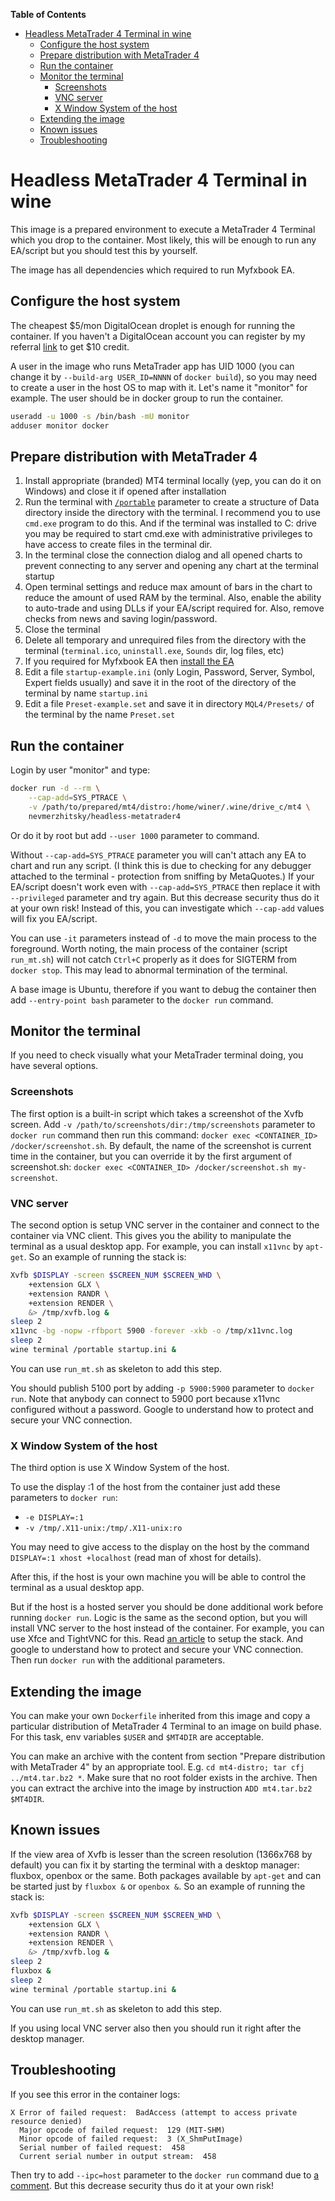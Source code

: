 **Table of Contents**

- [Headless MetaTrader 4 Terminal in wine](#headless-metatrader-4-terminal-in-wine)
  - [Configure the host system](#configure-the-host-system)
  - [Prepare distribution with MetaTrader 4](#prepare-distribution-with-metatrader-4)
  - [Run the container](#run-the-container)
  - [Monitor the terminal](#monitor-the-terminal)
    - [Screenshots](#screenshots)
    - [VNC server](#vnc-server)
    - [X Window System of the host](#x-window-system-of-the-host)
  - [Extending the image](#extending-the-image)
  - [Known issues](#known-issues)
  - [Troubleshooting](#troubleshooting)

# Headless MetaTrader 4 Terminal in wine

This image is a prepared environment to execute a MetaTrader 4 Terminal which you drop to the container. Most likely, this will be enough to run any EA/script but you should test this by yourself.

The image has all dependencies which required to run Myfxbook EA.

## Configure the host system

The cheapest $5/mon DigitalOcean droplet is enough for running the container. If you haven't a DigitalOcean account you can register by my referral [link](https://m.do.co/c/8a6e11b01bba) to get $10 credit.

A user in the image who runs MetaTrader app has UID 1000 (you can change it by `--build-arg USER_ID=NNNN` of `docker build`), so you may need to create a user in the host OS to map with it. Let's name it "monitor" for example. The user should be in docker group to run the container.

```bash
useradd -u 1000 -s /bin/bash -mU monitor
adduser monitor docker
```

## Prepare distribution with MetaTrader 4

1. Install appropriate (branded) MT4 terminal locally (yep, you can do it on Windows) and close it if opened after installation
1. Run the terminal with [`/portable`](https://www.metatrader4.com/en/trading-platform/help/userguide/start_comm) parameter to create a structure of Data directory inside the directory with the terminal. I recommend you to use `cmd.exe` program to do this. And if the terminal was installed to C: drive you may be required to start cmd.exe with administrative privileges to have access to create files in the terminal dir.
1. In the terminal close the connection dialog and all opened charts to prevent connecting to any server and opening any chart at the terminal startup
1. Open terminal settings and reduce max amount of bars in the chart to reduce the amount of used RAM by the terminal. Also, enable the ability to auto-trade and using DLLs if your EA/script required for. Also, remove checks from news and saving login/password.
1. Close the terminal
1. Delete all temporary and unrequired files from the directory with the terminal (`terminal.ico`, `uninstall.exe`, `Sounds` dir, log files, etc)
1. If you required for Myfxbook EA then [install the EA](https://www.myfxbook.com/help/connect-metatrader-ea)
1. Edit a file `startup-example.ini` (only Login, Password, Server, Symbol, Expert fields usually) and save it in the root of the directory of the terminal by name `startup.ini`
1. Edit a file `Preset-example.set` and save it in directory `MQL4/Presets/` of the terminal by the name `Preset.set`

## Run the container

Login by user "monitor" and type:

```bash
docker run -d --rm \
    --cap-add=SYS_PTRACE \
    -v /path/to/prepared/mt4/distro:/home/winer/.wine/drive_c/mt4 \
    nevmerzhitsky/headless-metatrader4
```

Or do it by root but add `--user 1000` parameter to command.

Without `--cap-add=SYS_PTRACE` parameter you will can't attach any EA to chart and run any script. (I think this is due to checking for any debugger attached to the terminal - protection from sniffing by MetaQuotes.) If your EA/script doesn't work even with `--cap-add=SYS_PTRACE` then replace it with `--privileged` parameter and try again. But this decrease security thus do it at your own risk! Instead of this, you can investigate which `--cap-add` values will fix you EA/script.

You can use `-it` parameters instead of `-d` to move the main process to the foreground. Worth noting, the main process of the container (script `run_mt.sh`) will not catch `Ctrl+C` properly as it does for SIGTERM from `docker stop`. This may lead to abnormal termination of the terminal.

A base image is Ubuntu, therefore if you want to debug the container then add `--entry-point bash` parameter to the `docker run` command.

## Monitor the terminal

If you need to check visually what your MetaTrader terminal doing, you have several options.

### Screenshots

The first option is a built-in script which takes a screenshot of the Xvfb screen. Add `-v /path/to/screenshots/dir:/tmp/screenshots` parameter to `docker run` command then run this command: `docker exec <CONTAINER_ID> /docker/screenshot.sh`. By default, the name of the screenshot is current time in the container, but you can override it by the first argument of screenshot.sh: `docker exec <CONTAINER_ID> /docker/screenshot.sh my-screenshot`.

### VNC server

The second option is setup VNC server in the container and connect to the container via VNC client. This gives you the ability to manipulate the terminal as a usual desktop app. For example, you can install `x11vnc` by `apt-get`. So an example of running the stack is:

```bash
Xvfb $DISPLAY -screen $SCREEN_NUM $SCREEN_WHD \
    +extension GLX \
    +extension RANDR \
    +extension RENDER \
    &> /tmp/xvfb.log &
sleep 2
x11vnc -bg -nopw -rfbport 5900 -forever -xkb -o /tmp/x11vnc.log
sleep 2
wine terminal /portable startup.ini &
```

You can use `run_mt.sh` as skeleton to add this step.

You should publish 5100 port by adding `-p 5900:5900` parameter to `docker run`. Note that anybody can connect to 5900 port because x11vnc configured without a password. Google to understand how to protect and secure your VNC connection.

### X Window System of the host

The third option is use X Window System of the host.

To use the display :1 of the host from the container just add these parameters to `docker run`:
* `-e DISPLAY=:1`
* `-v /tmp/.X11-unix:/tmp/.X11-unix:ro`

You may need to give access to the display on the host by the command `DISPLAY=:1 xhost +localhost` (read man of xhost for details).

After this, if the host is your own machine you will be able to control the terminal as a usual desktop app.

But if the host is a hosted server you should be done additional work before running `docker run`. Logic is the same as the second option, but you will install VNC server to the host instead of the container. For example, you can use Xfce and TightVNC for this. Read [an article](https://medium.com/google-cloud/linux-gui-on-the-google-cloud-platform-800719ab27c5) to setup the stack. And google to understand how to protect and secure your VNC connection. Then run `docker run` with the additional parameters.

## Extending the image

You can make your own `Dockerfile` inherited from this image and copy a particular distribution of MetaTrader 4 Terminal to an image on build phase. For this task, env variables `$USER` and `$MT4DIR` are acceptable.

You can make an archive with the content from section "Prepare distribution with MetaTrader 4" by an appropriate tool. E.g. `cd mt4-distro; tar cfj ../mt4.tar.bz2 *`. Make sure that no root folder exists in the archive. Then you can extract the archive into the image by instruction `ADD mt4.tar.bz2 $MT4DIR`.

## Known issues

If the view area of Xvfb is lesser than the screen resolution (1366x768 by default) you can fix it by starting the terminal with a desktop manager: fluxbox, openbox or the same. Both packages available by `apt-get` and can be started just by `fluxbox &` or `openbox &`. So an example of running the stack is:

```bash
Xvfb $DISPLAY -screen $SCREEN_NUM $SCREEN_WHD \
    +extension GLX \
    +extension RANDR \
    +extension RENDER \
    &> /tmp/xvfb.log &
sleep 2
fluxbox &
sleep 2
wine terminal /portable startup.ini &
```

You can use `run_mt.sh` as skeleton to add this step.

If you using local VNC server also then you should run it right after the desktop manager.

## Troubleshooting

If you see this error in the container logs:

```
X Error of failed request:  BadAccess (attempt to access private resource denied)
  Major opcode of failed request:  129 (MIT-SHM)
  Minor opcode of failed request:  3 (X_ShmPutImage)
  Serial number of failed request:  458
  Current serial number in output stream:  458
```

Then try to add `--ipc=host` parameter to the `docker run` command due to [a comment](https://github.com/osrf/docker_images/issues/21#issuecomment-239334515). But this decrease security thus do it at your own risk!

